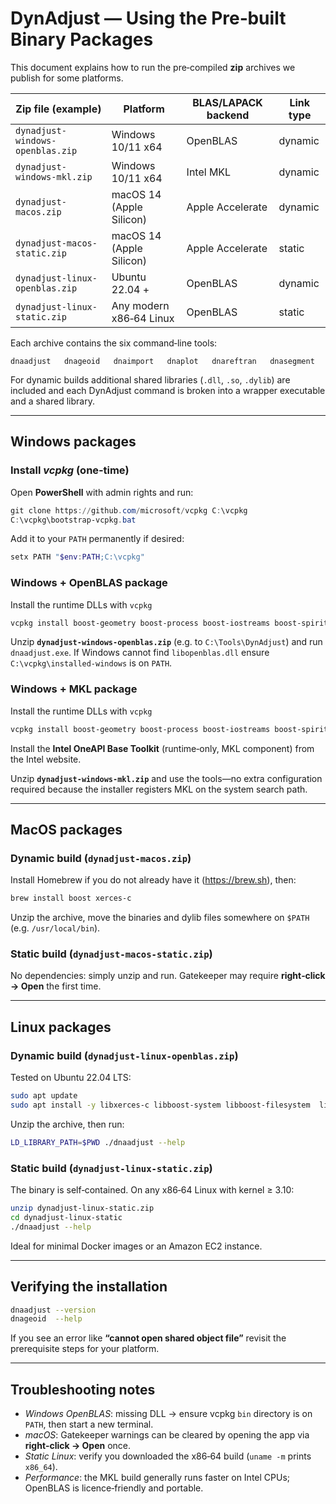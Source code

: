 # DynAdjust — Using the Pre‑built Binary Packages

This document explains how to run the pre‑compiled **zip** archives we publish for some platforms.

| Zip file (example)               | Platform                 | BLAS/LAPACK backend | Link type |
|----------------------------------|--------------------------|---------------------|-----------|
| `dynadjust-windows-openblas.zip` | Windows 10/11 x64        | OpenBLAS            | dynamic   |
| `dynadjust-windows-mkl.zip`      | Windows 10/11 x64        | Intel MKL           | dynamic   |
| `dynadjust-macos.zip`            | macOS 14 (Apple Silicon) | Apple Accelerate    | dynamic   |
| `dynadjust-macos-static.zip`     | macOS 14 (Apple Silicon) | Apple Accelerate    | static    |
| `dynadjust-linux-openblas.zip`   | Ubuntu 22.04 +           | OpenBLAS            | dynamic   |
| `dynadjust-linux-static.zip`     | Any modern x86‑64 Linux  | OpenBLAS            | static    |

Each archive contains the six command‑line tools:
```
dnaadjust   dnageoid   dnaimport   dnaplot   dnareftran   dnasegment
```
For dynamic builds additional shared libraries (`.dll`, `.so`, `.dylib`) are included and each DynAdjust command is broken into a wrapper executable and a shared library.

---

## Windows packages

### Install *vcpkg* (one‑time)

Open **PowerShell** with admin rights and run:

```powershell
git clone https://github.com/microsoft/vcpkg C:\vcpkg
C:\vcpkg\bootstrap-vcpkg.bat
```

Add it to your `PATH` permanently if desired:

```powershell
setx PATH "$env:PATH;C:\vcpkg"
```

### Windows + OpenBLAS package

Install the runtime DLLs with `vcpkg`

```powershell
vcpkg install boost-geometry boost-process boost-iostreams boost-spirit boost-system boost-filesystem boost-timer boost-thread boost-program-options boost-interprocess xerces-c openblas lapack-reference 
```

Unzip **`dynadjust-windows-openblas.zip`** (e.g. to `C:\Tools\DynAdjust`) and run `dnaadjust.exe`.
If Windows cannot find `libopenblas.dll` ensure `C:\vcpkg\installed-windows` is on `PATH`.

### Windows + MKL package

Install the runtime DLLs with `vcpkg`

```powershell
vcpkg install boost-geometry boost-process boost-iostreams boost-spirit boost-system boost-filesystem boost-timer boost-thread boost-program-options boost-interprocess xerces-c
```

Install the **Intel OneAPI Base Toolkit** (runtime‑only, MKL component) from the Intel website.

Unzip **`dynadjust-windows-mkl.zip`** and use the tools—no extra configuration required because the installer registers MKL on the system search path.

---

## MacOS packages

### Dynamic build (`dynadjust-macos.zip`)

Install Homebrew if you do not already have it (<https://brew.sh>), then:

```bash
brew install boost xerces-c
```

Unzip the archive, move the binaries and dylib files somewhere on `$PATH` (e.g. `/usr/local/bin`).


### Static build (`dynadjust-macos-static.zip`)

No dependencies: simply unzip and run. Gatekeeper may require **right‑click → Open** the first time.

---

## Linux packages

### Dynamic build (`dynadjust-linux-openblas.zip`)

Tested on Ubuntu 22.04 LTS:

```bash
sudo apt update
sudo apt install -y libxerces-c libboost-system libboost-filesystem  libboost-thread libboost-program-options libopenblas liblapacke
```

Unzip the archive, then run:

```bash
LD_LIBRARY_PATH=$PWD ./dnaadjust --help
```

### Static build (`dynadjust-linux-static.zip`)

The binary is self‑contained. On any x86‑64 Linux with kernel ≥ 3.10:

```bash
unzip dynadjust-linux-static.zip
cd dynadjust-linux-static
./dnaadjust --help
```

Ideal for minimal Docker images or an Amazon EC2 instance.

---

## Verifying the installation

```bash
dnaadjust --version
dnageoid  --help
```

If you see an error like **“cannot open shared object file”** revisit the prerequisite steps for your platform.

---

## Troubleshooting notes

* *Windows OpenBLAS*: missing DLL → ensure vcpkg `bin` directory is on `PATH`, then start a new terminal.
* *macOS*: Gatekeeper warnings can be cleared by opening the app via **right‑click → Open** once.
* *Static Linux*: verify you downloaded the x86‑64 build (`uname -m` prints `x86_64`).
* *Performance*: the MKL build generally runs faster on Intel CPUs; OpenBLAS is licence‑friendly and portable.
